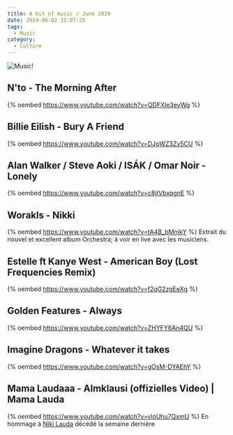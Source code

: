 ```yaml
---
title: A bit of music / June 2019
date: 2019-06-02 15:07:25
tags:
  - Music
category:
  - Culture
---
```

![Music!][gmusic]

<!-- more --> 

## N'to - The Morning After 
{% oembed https://www.youtube.com/watch?v=QDFXIe3eyWg %}

## Billie Eilish - Bury A Friend 
{% oembed https://www.youtube.com/watch?v=DJqWZ3Zy5CU %}

## Alan Walker / Steve Aoki / ISÁK / Omar Noir - Lonely 
{% oembed https://www.youtube.com/watch?v=c8jtVbxqgnE %}

## Worakls - Nikki
{% oembed https://www.youtube.com/watch?v=tA4B_bMnjkY %}
Extrait du nouvel et excellent album Orchestra; à voir en live avec les musiciens. 

## Estelle ft Kanye West - American Boy (Lost Frequencies Remix)
{% oembed https://www.youtube.com/watch?v=f2qG2zgEeXg %}

## Golden Features - Always
{% oembed https://www.youtube.com/watch?v=ZHYFY6An4QU %}

## Imagine Dragons - Whatever it takes
{% oembed https://www.youtube.com/watch?v=gOsM-DYAEhY %}

## Mama Laudaaa - Almklausi (offizielles Video) | Mama Lauda
{% oembed https://www.youtube.com/watch?v=vloUhu7QxmU %}
En hommage à [Niki Lauda][1] décédé la semaine dernière 


[gmusic]: https://i.imgur.com/LOK1J7p.jpg
[1]: https://en.wikipedia.org/wiki/Niki_Lauda
<!--stackedit_data:
eyJoaXN0b3J5IjpbMTc1MTg5NjU0Ml19
-->